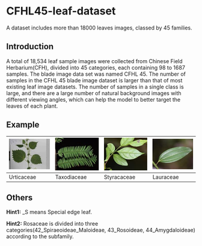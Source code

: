 # CFHL45-leaf-dataset
A dataset includes more than 18000 leaves images, classed by 45 families.

## Introduction
A total of 18,534 leaf sample images were collected from Chinese Field Herbarium(CFH), divided into 45 categories, each containing 98 to 1687 samples. The blade image data set was named CFHL 45. The number of samples in the CFHL 45 blade image dataset is larger than that of most existing leaf image datasets. The number of samples in a single class is large, and there are a large number of natural background images with different viewing angles, which can help the model to better target the leaves of each plant.

## Example
![Urticaceae](https://github.com/waittim/CFHL45-leaf-dataset/blob/master/CFHL%2045/00_Urticaceae/00026.jpg) | ![Taxodiaceae](https://github.com/waittim/CFHL45-leaf-dataset/blob/master/CFHL%2045/06_Taxodiaceae_S/0214ba35-6357-4410-b450-8f61d584972a.jpg) | ![Styracaceae](https://github.com/waittim/CFHL45-leaf-dataset/blob/master/CFHL%2045/36_Styracaceae/13684c8f-8ad8-4dbe-81fb-8f52ce5779c3.jpg) | ![Lauraceae](https://github.com/waittim/CFHL45-leaf-dataset/blob/master/CFHL%2045/21_Lauraceae/28055.jpg)
--|--|--|--
Urticaceae | Taxodiaceae | Styracaceae | Lauraceae

## Others

**Hint1:** _S means Special edge leaf.

**Hint2:**  Rosaceae is divided into three categories(42_Spiraeoideae_Maloideae, 43_Rosoideae, 44_Amygdaloideae) according to the subfamily.
